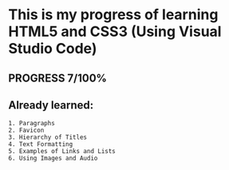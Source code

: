 # This is my progress of learning HTML5 and CSS3 (Using Visual Studio Code)

**PROGRESS 7/100%**
---

## Already learned:
    1. Paragraphs
    2. Favicon
    3. Hierarchy of Titles
    4. Text Formatting
    5. Examples of Links and Lists
    6. Using Images and Audio


